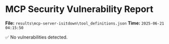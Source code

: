 # MCP Security Vulnerability Report
**File:** `results\mcp-server-isitdown\tool_definitions.json`
**Time:** `2025-06-21 04:15:50`

✅ No vulnerabilities detected.
